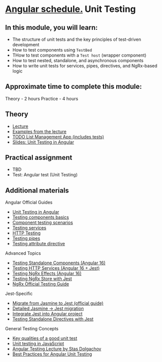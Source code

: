 # [Angular schedule.](../../README.md) Unit Testing

## In this module, you will learn:

- The structure of unit tests and the key principles of test-driven development
- How to test components using `TestBed`
- THow to test components with a `Test host` (wrapper component)
- How to test nested, standalone, and asynchronous components
- How to write unit tests for services, pipes, directives, and NgRx-based logic

## Approximate time to complete this module:

Theory - 2 hours
Practice - 4 hours

## Theory

- [Lecture](https://youtu.be/DCw-JBll2u0?t=2201)
- [Examples from the lecture](https://github.com/pavelrazuvalau/angular-lectures/tree/master/angular-unit-testing)
- [TODO List Management App (includes tests)](https://github.com/pavelrazuvalau/todo-list-management)
- [Slides: Unit Testing in Angular](https://slides.com/pavelrazuvalau/angular-unit-testing)

## Practical assignment

- TBD
- Test: Angular test (Unit Testing)

## Additional materials

Angular Official Guides
- [Unit Testing in Angular](https://angular.dev/guide/testing)
- [Testing components basics](https://angular.dev/guide/testing/components-basics)
- [Component testing scenarios](https://angular.dev/guide/testing/components-scenarios)
- [Testing services](https://angular.dev/guide/testing/services)
- [HTTP Testing](https://angular.dev/guide/http/testing)
- [Testing pipes](https://angular.dev/guide/testing/pipes)
- [Testing attribute directive](https://angular.dev/guide/testing/attribute-directives)

Advanced Topics
- [Testing Standalone Components (Angular 16)](https://www.kamilkonopka.eu/posts/testing-angular-16-standalone-components-with-jest)
- [Testing HTTP Services (Angular 16 + Jest)](https://blog.stackademic.com/testing-http-based-services-within-angular-16-with-jest-c9e867e22632?gi=cca9f4dcc189)
- [Testing NgRx Effects (Angular 16)](https://blog.stackademic.com/testing-functional-ngrx-effects-in-angular-16-with-jest-28e2d615a50d)
- [Testing NgRx Store with Jest](https://itnext.io/complete-testing-of-angular-ngrx-store-with-jest-a4ac5fb55e23?gi=a7863e8fec78)
- [NgRx Official Testing Guide](https://next.ngrx.io/guide/store/testing)

Jest-Specific
- [Migrate from Jasmine to Jest (official guide)](https://jestjs.io/docs/migration-guide)
- [Detailed Jasmine → Jest migration](https://dev.to/this-is-angular/migrate-from-jasmine-to-jest-and-testing-in-angular-286i)
- [Integrate Jest into Angular project](https://timdeschryver.dev/blog/integrate-jest-into-an-angular-application-and-library)
- [Testing Standalone Directives with Jest](https://blog.stackademic.com/testing-standalone-directive-with-jest-in-angular-16-90f2781a26c3)

General Testing Concepts
- [Key qualities of a good unit test](https://www.kenneth-truyers.net/2012/12/15/key-qualities-of-a-good-unit-test/)
- [Unit testing in JavaScript](https://www.youtube.com/watch?v=Eu35xM76kKY)
- [Angular Testing Lecture by Stas Dolgachov](https://github.com/stas-dolgachov/angular-testing-lecture)
- [Best Practices for Angular Unit Testing](https://gorillalogic.com/blog/best-practices-for-angular-unit-testing)
